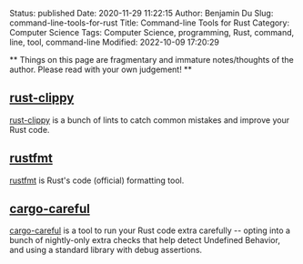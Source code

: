 Status: published
Date: 2020-11-29 11:22:15
Author: Benjamin Du
Slug: command-line-tools-for-rust
Title: Command-line Tools for Rust
Category: Computer Science
Tags: Computer Science, programming, Rust, command, line, tool, command-line
Modified: 2022-10-09 17:20:29

**
Things on this page are fragmentary and immature notes/thoughts of the author.
Please read with your own judgement!
**

## [rust-clippy](https://github.com/rust-lang/rust-clippy)
[rust-clippy](https://github.com/rust-lang/rust-clippy)
is a bunch of lints to catch common mistakes and improve your Rust code.


## [rustfmt](https://github.com/rust-lang/rustfmt)
[rustfmt](https://github.com/rust-lang/rustfmt)
is Rust's code (official) formatting tool.

## [cargo-careful](https://github.com/RalfJung/cargo-careful)
[cargo-careful](https://github.com/RalfJung/cargo-careful)
is a tool to run your Rust code extra carefully 
-- opting into a bunch of nightly-only extra checks that help detect Undefined Behavior, 
and using a standard library with debug assertions.

